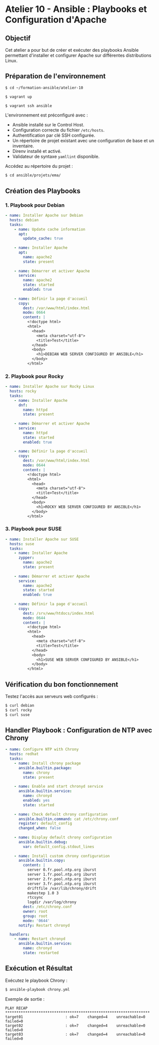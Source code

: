 # Atelier 10 - Ansible : Playbooks et Configuration d'Apache

## Objectif
Cet atelier a pour but de créer et exécuter des playbooks Ansible permettant d'installer et configurer Apache sur différentes distributions Linux.

## Préparation de l'environnement

```sh
$ cd ~/formation-ansible/atelier-10
```

```sh
$ vagrant up
```

```sh
$ vagrant ssh ansible
```

L'environnement est préconfiguré avec :
- Ansible installé sur le Control Host.
- Configuration correcte du fichier `/etc/hosts`.
- Authentification par clé SSH configurée.
- Un répertoire de projet existant avec une configuration de base et un inventaire.
- Direnv installé et activé.
- Validateur de syntaxe `yamllint` disponible.

Accédez au répertoire du projet :
```sh
$ cd ansible/projets/ema/
```

## Création des Playbooks

### 1. Playbook pour Debian
```yaml
- name: Installer Apache sur Debian
  hosts: debian
  tasks:
    - name: Update cache information
      apt:
        update_cache: true
    
    - name: Installer Apache
      apt:
        name: apache2
        state: present
    
    - name: Démarrer et activer Apache
      service:
        name: apache2
        state: started
        enabled: true
    
    - name: Définir la page d'accueil
      copy:
        dest: /var/www/html/index.html
        mode: 0664
        content: |
          <!doctype html>
          <html>
            <head>
              <meta charset="utf-8">
              <title>Test</title>
            </head>
            <body>
              <h1>DEBIAN WEB SERVER CONFIGURED BY ANSIBLE</h1>
            </body>
          </html>
```

### 2. Playbook pour Rocky
```yaml
- name: Installer Apache sur Rocky Linux
  hosts: rocky
  tasks:
    - name: Installer Apache
      dnf:
        name: httpd
        state: present
    
    - name: Démarrer et activer Apache
      service:
        name: httpd
        state: started
        enabled: true
    
    - name: Définir la page d'accueil
      copy:
        dest: /var/www/html/index.html
        mode: 0644
        content: |
          <!doctype html>
          <html>
            <head>
              <meta charset="utf-8">
              <title>Test</title>
            </head>
            <body>
              <h1>ROCKY WEB SERVER CONFIGURED BY ANSIBLE</h1>
            </body>
          </html>
```

### 3. Playbook pour SUSE
```yaml
- name: Installer Apache sur SUSE
  hosts: suse
  tasks:
    - name: Installer Apache
      zypper:
        name: apache2
        state: present
    
    - name: Démarrer et activer Apache
      service:
        name: apache2
        state: started
        enabled: true
    
    - name: Définir la page d'accueil
      copy:
        dest: /srv/www/htdocs/index.html
        mode: 0644
        content: |
          <!doctype html>
          <html>
            <head>
              <meta charset="utf-8">
              <title>Test</title>
            </head>
            <body>
              <h1>SUSE WEB SERVER CONFIGURED BY ANSIBLE</h1>
            </body>
          </html>
```

## Vérification du bon fonctionnement
Testez l'accès aux serveurs web configurés :
```sh
$ curl debian
$ curl rocky
$ curl suse
```

## Handler Playbook : Configuration de NTP avec Chrony

```yaml
- name: Configure NTP with Chrony
  hosts: redhat
  tasks:
    - name: Install chrony package
      ansible.builtin.package:
        name: chrony
        state: present
    
    - name: Enable and start chronyd service
      ansible.builtin.service:
        name: chronyd
        enabled: yes
        state: started
    
    - name: Check default chrony configuration
      ansible.builtin.command: cat /etc/chrony.conf
      register: default_config
      changed_when: false
    
    - name: Display default chrony configuration
      ansible.builtin.debug:
        var: default_config.stdout_lines
    
    - name: Install custom chrony configuration
      ansible.builtin.copy:
        content: |
          server 0.fr.pool.ntp.org iburst
          server 1.fr.pool.ntp.org iburst
          server 2.fr.pool.ntp.org iburst
          server 3.fr.pool.ntp.org iburst
          driftfile /var/lib/chrony/drift
          makestep 1.0 3
          rtcsync
          logdir /var/log/chrony
        dest: /etc/chrony.conf
        owner: root
        group: root
        mode: '0644'
      notify: Restart chronyd

  handlers:
    - name: Restart chronyd
      ansible.builtin.service:
        name: chronyd
        state: restarted
```

## Exécution et Résultat
Exécutez le playbook Chrony :
```sh
$ ansible-playbook chrony.yml
```

Exemple de sortie :
```
PLAY RECAP *****************************************************************
target01                   : ok=7    changed=4    unreachable=0    failed=0    
target02                   : ok=7    changed=4    unreachable=0    failed=0    
target03                   : ok=7    changed=4    unreachable=0    failed=0    
```



